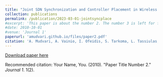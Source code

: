 ```yaml
---
title: "Joint SDN Synchronization and Controller Placement in Wireless Networks using Deep Reinforcement Learning"
collection: publications
permalink: /publication/2023-03-01-jointsyncplace
#excerpt: 'This paper is about the number 2. The number 3 is left for future work.'
#date: 2010-10-01
#venue: 'Journal 1'
paperurl: 'amudvari.github.io/files/paper2.pdf'
citation: 'A. Mudvari, A. Vainio, I. Ofeidis, S. Tarkoma, L. Tassiulas, "Joint SDN Synchronization and Controller Placement in Wireless Networks using Deep Reinforcement Learning", arXiv preprint arXiv:2311.05739 (2023), IEEE/IFIP Network Operations and Management Symposium (NOMS), 2024, to appear'
---
```



[Download paper here](amudvari.github.io/files/paper2.pdf)

Recommended citation: Your Name, You. (2010). "Paper Title Number 2." <i>Journal 1</i>. 1(2).